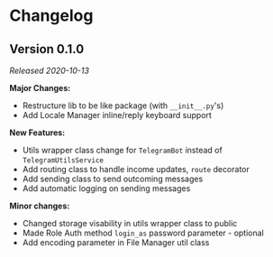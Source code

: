 # Changelog

## Version 0.1.0

_Released 2020-10-13_

**Major Changes:**
- Restructure lib to be like package (with `__init__.py`'s)
- Add Locale Manager inline/reply keyboard support

**New Features:**
- Utils wrapper class change for `TelegramBot` instead of `TelegramUtilsService`
- Add routing class to handle income updates, `route` decorator
- Add sending class to send outcoming messages
- Add automatic logging on sending messages

**Minor changes:**
- Changed storage visability in utils wrapper class to public
- Made Role Auth method `login_as` password parameter - optional
- Add encoding parameter in File Manager util class

